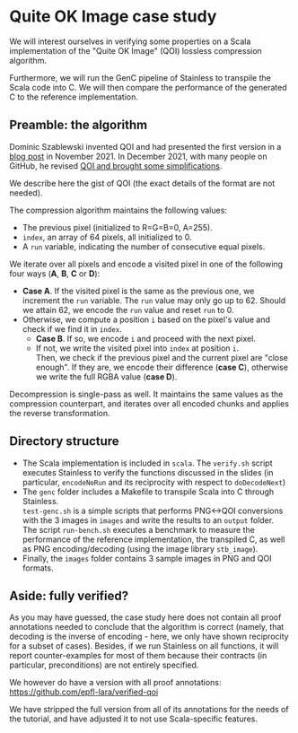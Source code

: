 # Quite OK Image case study

We will interest ourselves in verifying some properties on a Scala implementation of the "Quite OK Image" (QOI) lossless compression algorithm.

Furthermore, we will run the GenC pipeline of Stainless to transpile the Scala code into C. We will then compare the performance of the generated C to the reference implementation.

## Preamble: the algorithm
Dominic Szablewski invented QOI and had presented the first version in a [blog post](https://phoboslab.org/log/2021/11/qoi-fast-lossless-image-compression) in November 2021.
In December 2021, with many people on GitHub, he revised [QOI and brought some simplifications](https://phoboslab.org/log/2021/12/qoi-specification).

We describe here the gist of QOI (the exact details of the format are not needed).

The compression algorithm maintains the following values:
- The previous pixel (initialized to R=G=B=0, A=255).
- `index`, an array of 64 pixels, all initialized to 0.
- A `run` variable, indicating the number of consecutive equal pixels.

We iterate over all pixels and encode a visited pixel in one of the following four ways (**A**, **B**, **C** or **D**):
- **Case A**. If the visited pixel is the same as the previous one, we increment the `run` variable. The `run` value may only go up to 62. Should we attain 62, we encode the `run` value and reset `run` to 0.
- Otherwise, we compute a position `i` based on the pixel's value and check if we find it in `index`.
	- **Case B**. If so, we encode `i` and proceed with the next pixel.
	- If not, we write the visited pixel into `index` at position `i`.\
	Then, we check if the previous pixel and the current pixel are "close enough".
    If they are, we encode their difference (**case C**), otherwise we write the full RGBA value (**case D**).

Decompression is single-pass as well. It maintains the same values as the compression counterpart, and iterates over all encoded chunks and applies the reverse transformation.

## Directory structure
* The Scala implementation is included in `scala`.
The `verify.sh` script executes Stainless to verify the functions discussed in the slides (in particular, `encodeNoRun` and its reciprocity with respect to `doDecodeNext`)
* The `genc` folder includes a Makefile to transpile Scala into C through Stainless.\
`test-genc.sh` is a simple scripts that performs PNG<->QOI conversions with the 3 images in `images` and write the results to an `output` folder.\
The script `run-bench.sh` executes a benchmark to measure the performance of the reference implementation, the transpiled C, as well as PNG encoding/decoding (using the image library `stb_image`).
* Finally, the `images` folder contains 3 sample images in PNG and QOI formats.

## Aside: fully verified?

As you may have guessed, the case study here does not contain all proof annotations needed to conclude that the algorithm is correct (namely, that decoding is the inverse of encoding - here, we only have shown reciprocity for a subset of cases).
Besides, if we run Stainless on all functions, it will report counter-examples for most of them because their contracts (in particular, preconditions) are not entirely specified.

We however do have a version with all proof annotations: https://github.com/epfl-lara/verified-qoi

We have stripped the full version from all of its annotations for the needs of the tutorial, and have adjusted it to not use Scala-specific features.